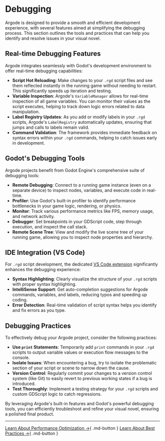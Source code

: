 # Debugging

Argode is designed to provide a smooth and efficient development experience, with several features aimed at simplifying the debugging process. This section outlines the tools and practices that can help you identify and resolve issues in your visual novel.

## Real-time Debugging Features

Argode integrates seamlessly with Godot's development environment to offer real-time debugging capabilities:

*   **Script Hot Reloading**: Make changes to your `.rgd` script files and see them reflected instantly in the running game without needing to restart. This significantly speeds up iteration and testing.
*   **Variable Inspection**: Argode's `VariableManager` allows for real-time inspection of all game variables. You can monitor their values as the script executes, helping to track down logic errors related to data manipulation.
*   **Label Registry Updates**: As you add or modify labels in your `.rgd` scripts, Argode's `LabelRegistry` automatically updates, ensuring that jumps and calls to labels remain valid.
*   **Command Validation**: The framework provides immediate feedback on syntax errors within your `.rgd` commands, helping to catch issues early in development.

## Godot's Debugging Tools

Argode projects benefit from Godot Engine's comprehensive suite of debugging tools:

*   **Remote Debugging**: Connect to a running game instance (even on a separate device) to inspect nodes, variables, and execute code in real-time.
*   **Profiler**: Use Godot's built-in profiler to identify performance bottlenecks in your game logic, rendering, or physics.
*   **Monitor**: Track various performance metrics like FPS, memory usage, and network activity.
*   **Debugger**: Set breakpoints in your GDScript code, step through execution, and inspect the call stack.
*   **Remote Scene Tree**: View and modify the live scene tree of your running game, allowing you to inspect node properties and hierarchy.

## IDE Integration (VS Code)

For `.rgd` script development, the dedicated [VS Code extension](https://github.com/AheadGameStudio/Argode-rgd-syntax-highlighter) significantly enhances the debugging experience:

*   **Syntax Highlighting**: Clearly visualize the structure of your `.rgd` scripts with proper syntax highlighting.
*   **IntelliSense Support**: Get auto-completion suggestions for Argode commands, variables, and labels, reducing typos and speeding up coding.
*   **Error Detection**: Real-time validation of script syntax helps you identify and fix errors as you type.

## Debugging Practices

To effectively debug your Argode project, consider the following practices:

*   **Use `print` Statements**: Temporarily add `print` commands in your `.rgd` scripts to output variable values or execution flow messages to the console.
*   **Isolate Issues**: When encountering a bug, try to isolate the problematic section of your script or scene to narrow down the cause.
*   **Version Control**: Regularly commit your changes to a version control system (like Git) to easily revert to previous working states if a bug is introduced.
*   **Test Thoroughly**: Implement a testing strategy for your `.rgd` scripts and custom GDScript logic to catch regressions.

By leveraging Argode's built-in features and Godot's powerful debugging tools, you can efficiently troubleshoot and refine your visual novel, ensuring a polished final product.

---

[Learn About Performance Optimization →](performance.md){ .md-button }
[Learn About Best Practices →](../examples/best-practices.md){ .md-button }